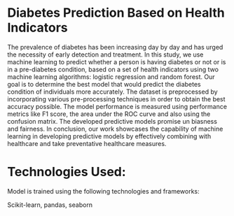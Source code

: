 # Diabetes Prediction Based on Health Indicators 

The prevalence of diabetes has been increasing day by day and has urged the necessity of early detection and treatment. In this study, we use machine learning to predict whether a person is having diabetes or not or is in a pre-diabetes condition, based on a set of health indicators using two machine learning algorithms: logistic regression and random forest. Our 
goal is to determine the best model that would predict the 
diabetes condition of individuals more accurately. The dataset is 
preprocessed by incorporating various pre-processing 
techniques in order to obtain the best accuracy possible.  The 
model performance is measured using performance metrics like 
F1 score, the area under the ROC curve and also using the 
confusion matrix. The developed predictive models promise un
biasness and fairness. In conclusion, our work showcases the 
capability of machine learning in developing predictive models 
by effectively combining with healthcare and take preventative 
healthcare measures.

# Technologies Used:

Model is trained using the following technologies and frameworks:

Scikit-learn,
pandas,
seaborn


